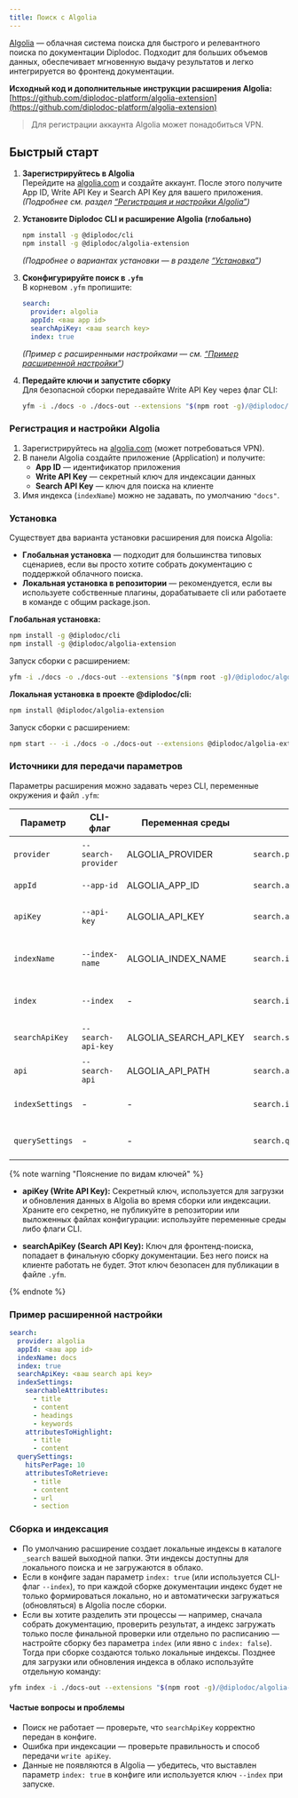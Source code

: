 ```yaml
---
title: Поиск с Algolia
---
```


[Algolia](https://www.algolia.com/) — облачная система поиска для быстрого и релевантного поиска по документации Diplodoc. Подходит для больших объемов данных, обеспечивает мгновенную выдачу результатов и легко интегрируется во фронтенд документации.

**Исходный код и дополнительные инструкции расширения Algolia:**
[https://github.com/diplodoc-platform/algolia-extension](https://github.com/diplodoc-platform/algolia-extension)

> Для регистрации аккаунта Algolia может понадобиться VPN.

## Быстрый старт

1. **Зарегистрируйтесь в Algolia**  
   Перейдите на [algolia.com](https://www.algolia.com/) и создайте аккаунт. После этого получите App ID, Write API Key и Search API Key для вашего приложения.  
   _(Подробнее см. раздел [“Регистрация и настройки Algolia”](#registraciya-i-nastrojki-algolia))_

2. **Установите Diplodoc CLI и расширение Algolia (глобально)**  
   ```bash
   npm install -g @diplodoc/cli
   npm install -g @diplodoc/algolia-extension
   ```
   _(Подробнее о вариантах установки — в разделе [“Установка”](#ustanovka))_

3. **Сконфигурируйте поиск в `.yfm`**  
   В корневом `.yfm` пропишите:
   ```yaml
   search:
     provider: algolia
     appId: <ваш app id>
     searchApiKey: <ваш search key>
     index: true
   ```
   _(Пример с расширенными настройками — см. [“Пример расширенной настройки”](#primer-rasshirennoj-nastrojki))_

4. **Передайте ключи и запустите сборку**  
   Для безопасной сборки передавайте Write API Key через флаг CLI:
   ```bash
   yfm -i ./docs -o ./docs-out --extensions "$(npm root -g)/@diplodoc/algolia-extension" --api-key "your-write-key"
   ```

### Регистрация и настройки Algolia

1. Зарегистрируйтесь на [algolia.com](https://www.algolia.com/) (может потребоваться VPN).
2. В панели Algolia создайте приложение (Application) и получите:
   - **App ID** ― идентификатор приложения
   - **Write API Key** ― секретный ключ для индексации данных
   - **Search API Key** ― ключ для поиска на клиенте
3. Имя индекса (`indexName`) можно не задавать, по умолчанию `"docs"`.

### Установка

Существует два варианта установки расширения для поиска Algolia:

- **Глобальная установка** — подходит для большинства типовых сценариев, если вы просто хотите собрать документацию с поддержкой облачного поиска.
- **Локальная установка в репозитории** — рекомендуется, если вы используете собственные плагины, дорабатываете cli или работаете в команде с общим package.json.

**Глобальная установка:**
```bash
npm install -g @diplodoc/cli
npm install -g @diplodoc/algolia-extension
```
Запуск сборки с расширением:
```bash
yfm -i ./docs -o ./docs-out --extensions "$(npm root -g)/@diplodoc/algolia-extension" --api-key "your-write-key"
```

**Локальная установка в проекте @diplodoc/cli:**
```bash
npm install @diplodoc/algolia-extension
```
Запуск сборки с расширением:
```bash
npm start -- -i ./docs -o ./docs-out --extensions @diplodoc/algolia-extension --api-key "your-write-key"
```

### Источники для передачи параметров

Параметры расширения можно задавать через CLI, переменные окружения и файл `.yfm`:

| Параметр      | CLI-флаг            | Переменная среды       | .yfm                       | Назначение                               |
|---------------|---------------------|------------------------|----------------------------|------------------------------------------|
| `provider`      | `--search-provider`   | ALGOLIA_PROVIDER       | `search.provider`            | Провайдер поиска (`algolia`)             |
| `appId`         | `--app-id`            | ALGOLIA_APP_ID         | `search.appId`               | Algolia App ID                           |
| `apiKey`        | `--api-key`           | ALGOLIA_API_KEY        | `search.apiKey`   | Секретный ключ для индексации            |
| `indexName`     | `--index-name`        | ALGOLIA_INDEX_NAME     | `search.indexName`           | Имя индекса (по умолчанию "docs")        |
| `index`         | `--index`             | -                      | `search.index`               | Загружать ли индекс в Algolia            |
| `searchApiKey`  | `--search-api-key`    | ALGOLIA_SEARCH_API_KEY | `search.searchApiKey`        | Ключ для поиска на клиенте               |
| `api`           | `--search-api`        | ALGOLIA_API_PATH       | `search.api`                 | Путь к JS-API поиска                     |
| `indexSettings` | -                   | -                      | `search.indexSettings`       | Настройки индекса Algolia                |
| `querySettings` | -                   | -                      | `search.querySettings`       | Настройки поисковых запросов             |


{% note warning "Пояснение по видам ключей" %}

- **apiKey (Write API Key):**
  Секретный ключ, используется для загрузки и обновления данных в Algolia во время сборки или индексации. Храните его секретно, не публикуйте в репозитории или выложенных файлах конфигурации: используйте переменные среды либо флаги CLI.

- **searchApiKey (Search API Key):**
  Ключ для фронтенд-поиска, попадает в финальную сборку документации. Без него поиск на клиенте работать не будет. Этот ключ безопасен для публикации в файле `.yfm`.

{% endnote %}

### Пример расширенной настройки

```yaml
search:
  provider: algolia
  appId: <ваш app id>
  indexName: docs
  index: true
  searchApiKey: <ваш search api key>
  indexSettings:
    searchableAttributes:
      - title
      - content
      - headings
      - keywords
    attributesToHighlight:
      - title
      - content
  querySettings:
    hitsPerPage: 10
    attributesToRetrieve:
      - title
      - content
      - url
      - section
```

### Сборка и индексация

- По умолчанию расширение создает локальные индексы в каталоге `_search` вашей выходной папки. Эти индексы доступны для локального поиска и не загружаются в облако.
- Если в конфиге задан параметр `index: true` (или используется CLI-флаг `--index`), то при каждой сборке документации индекс будет не только формироваться локально, но и автоматически загружаться (обновляться) в Algolia после сборки.
- Если вы хотите разделить эти процессы — например, сначала собрать документацию, проверить результат, а индекс загружать только после финальной проверки или отдельно по расписанию — настройте сборку без параметра `index` (или явно с `index: false`). Тогда при сборке создаются только локальные индексы. Позднее для загрузки или обновления индекса в облако используйте отдельную команду:

```bash
yfm index -i ./docs-out --extensions "$(npm root -g)/@diplodoc/algolia-extension" --api-key "your-write-key"
```

#### Частые вопросы и проблемы

- Поиск не работает — проверьте, что `searchApiKey` корректно передан в конфиге.
- Ошибка при индексации — проверьте правильность и способ передачи `write apiKey`.
- Данные не появляются в Algolia — убедитесь, что выставлен параметр `index: true` в конфиге или используется ключ `--index` при запуске.
